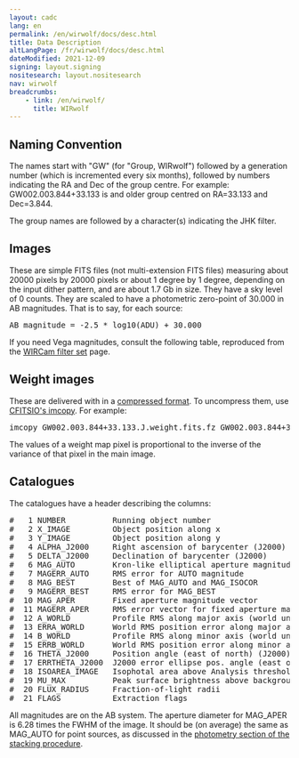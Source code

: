 ```yaml
---
layout: cadc
lang: en
permalink: /en/wirwolf/docs/desc.html
title: Data Description
altLangPage: /fr/wirwolf/docs/desc.html
dateModified: 2021-12-09
signing: layout.signing
nositesearch: layout.nositesearch
nav: wirwolf
breadcrumbs:
    - link: /en/wirwolf/
      title: WIRwolf
---
```

<h2>Naming Convention</h2>
<p>
    The names start with "GW" (for
    "Group, WIRwolf") followed by a generation number (which is incremented every
    six months), followed by numbers indicating the RA and Dec of the
    group centre. For example: GW002.003.844+33.133 is and older group
    centred on RA=33.133 and Dec=3.844. 
</p>
<p>
    The group names are followed by a character(s) indicating the JHK filter.
</p>
<h2>Images</h2>
<p>
     These are simple FITS files (not multi-extension FITS files)
     measuring about 20000 pixels by 20000 pixels or about 1 degree by
     1 degree, depending on the input dither pattern, and are about
     1.7 Gb in size. They have a sky level of 0 counts. They are
     scaled to have a photometric zero-point of 30.000 in AB
     magnitudes. That is to say, for each source:
</p>
<pre>
AB_magnitude = -2.5 * log10(ADU) + 30.000
</pre>
<p>
    If you need Vega magnitudes, consult the following table, reproduced from the
    <a href="/en/wirwolf/docs/filt.html">WIRCam filter set</a> page.
</p>
<h2>Weight images</h2>
<p>
    These are delivered with in a <a rel="external" href="https://heasarc.gsfc.nasa.gov/docs/software/fitsio/compression.html">compressed format</a>. To uncompress
    them, use <a rel="external" href="https://heasarc.gsfc.nasa.gov/docs/software/fitsio/cexamples.html">CFITSIO's imcopy</a>. For example:
</p>
<pre>
imcopy GW002.003.844+33.133.J.weight.fits.fz GW002.003.844+33.133.J.weight.fits
</pre>
<p>
    The values of a weight map pixel is proportional to the inverse of
    the variance of that pixel in the main image.
</p>
<h2>Catalogues</h2>
<p>
The catalogues have a header describing the columns:
</p>
<pre>
#   1 NUMBER          Running object number
#   2 X_IMAGE         Object position along x                         [pixel]
#   3 Y_IMAGE         Object position along y                         [pixel]
#   4 ALPHA_J2000     Right ascension of barycenter (J2000)           [deg]
#   5 DELTA_J2000     Declination of barycenter (J2000)               [deg]
#   6 MAG_AUTO        Kron-like elliptical aperture magnitude         [mag]
#   7 MAGERR_AUTO     RMS error for AUTO magnitude                    [mag]
#   8 MAG_BEST        Best of MAG_AUTO and MAG_ISOCOR                 [mag]
#   9 MAGERR_BEST     RMS error for MAG_BEST                          [mag]
#  10 MAG_APER        Fixed aperture magnitude vector                 [mag]
#  11 MAGERR_APER     RMS error vector for fixed aperture mag.        [mag]
#  12 A_WORLD         Profile RMS along major axis (world units)      [deg]
#  13 ERRA_WORLD      World RMS position error along major axis       [pixel]
#  14 B_WORLD         Profile RMS along minor axis (world units)      [deg]
#  15 ERRB_WORLD      World RMS position error along minor axis       [pixel]
#  16 THETA_J2000     Position angle (east of north) (J2000)          [deg]
#  17 ERRTHETA_J2000  J2000 error ellipse pos. angle (east of north)  [deg]
#  18 ISOAREA_IMAGE   Isophotal area above Analysis threshold         [pixel**2]
#  19 MU_MAX          Peak surface brightness above background        [mag * arcsec**(-2)]
#  20 FLUX_RADIUS     Fraction-of-light radii                         [pixel]
#  21 FLAGS           Extraction flags
</pre>
<p>
    All magnitudes are on the AB system. The aperture diameter for
    MAG_APER is 6.28 times the FWHM of the image. It should be (on
    average) the same as MAG_AUTO for point sources, as discussed in 
    the <a href="/en/wirwolf/docs/proc.html#photcal">photometry section of the stacking procedure</a>.
</p>
